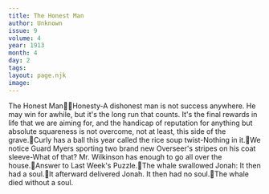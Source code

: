```yaml
---
title: The Honest Man
author: Unknown
issue: 9
volume: 4
year: 1913
month: 4
day: 2
tags:
layout: page.njk
image:
---
```

The Honest ManHonesty-A dishonest man is not success anywhere. He may win for awhile, but it's the long run that counts. It's the final rewards in life that we are aiming for, and the handicap of reputation for anything but absolute squareness is not overcome, not at least, this side of the grave.Curly has a ball this year called the rice soup twist-Nothing in it.We notice Guard Myers sporting two brand new Overseer's stripes on his coat sleeve-What of that? Mr. Wilkinson has enough to go all over the house.Answer to Last Week's Puzzle.The whale swallowed Jonah: It then had a soul.It afterward delivered Jonah. It then had no soul.The whale died without a soul.
